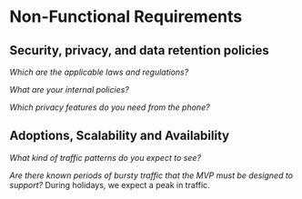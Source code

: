 # Non-Functional Requirements

## Security, privacy, and data retention policies

*Which are the applicable laws and regulations?*

*What are your internal policies?*

*Which privacy features do you need from the phone?*

## Adoptions, Scalability and Availability

*What kind of traffic patterns do you expect to see?*

*Are there known periods of bursty traffic that the MVP must be designed to support?*
During holidays, we expect a peak in traffic.

